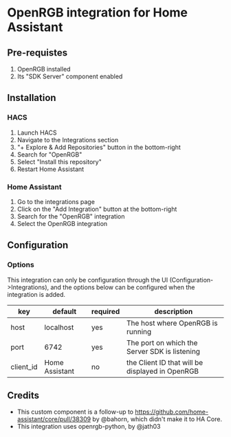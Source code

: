 # OpenRGB integration for Home Assistant

## Pre-requistes

1. OpenRGB installed
1. Its "SDK Server" component enabled

## Installation

### HACS

1. Launch HACS
1. Navigate to the Integrations section
1. "+ Explore & Add Repositories" button in the bottom-right
1. Search for "OpenRGB"
1. Select "Install this repository"
1. Restart Home Assistant

### Home Assistant

1. Go to the integrations page
1. Click on the "Add Integration" button at the bottom-right
1. Search for the "OpenRGB" integration
1. Select the OpenRGB integration

## Configuration

### Options

This integration can only be configuration through the UI (Configuration->Integrations), and the options below can be configured when the integration is added.

| key       | default        | required | description                                     |
| --------- | -------------- | -------- | ----------------------------------------------- |
| host      | localhost      | yes      | The host where OpenRGB is running               |
| port      | 6742           | yes      | The port on which the Server SDK is listening   |
| client_id | Home Assistant | no       | the Client ID that will be displayed in OpenRGB |

## Credits

- This custom component is a follow-up to https://github.com/home-assistant/core/pull/38309 by @bahorn, which didn't make it to HA Core.  
- This integration uses openrgb-python, by @jath03
